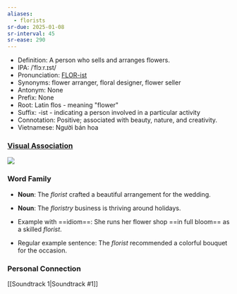 ```yaml
---
aliases:
  - florists
sr-due: 2025-01-08
sr-interval: 45
sr-ease: 290
---
```

- Definition: A person who sells and arranges flowers.
- IPA: /ˈflɔːr.ɪst/
- Pronunciation: [FLOR-ist](https://www.google.com/search?q=how+to+pronounce+florist)
- Synonyms: flower arranger, floral designer, flower seller
- Antonym: None
- Prefix: None
- Root: Latin flos - meaning "flower"
- Suffix: -ist - indicating a person involved in a particular activity
- Connotation: Positive; associated with beauty, nature, and creativity.
- Vietnamese: Người bán hoa

### [Visual Association](https://www.google.com/search?tbm=isch&q=florist)

![](https://d263ao8qih4miy.cloudfront.net/wp-content/uploads/2022/04/Soundtrack104-00082.jpg)
### Word Family

- **Noun**: The *florist* crafted a beautiful arrangement for the wedding.
- **Noun**: The *floristry* business is thriving around holidays.

- Example with ==idiom==: She runs her flower shop ==in full bloom== as a skilled *florist*.
- Regular example sentence: The *florist* recommended a colorful bouquet for the occasion.

### Personal Connection

[[Soundtrack 1|Soundtrack #1]]

